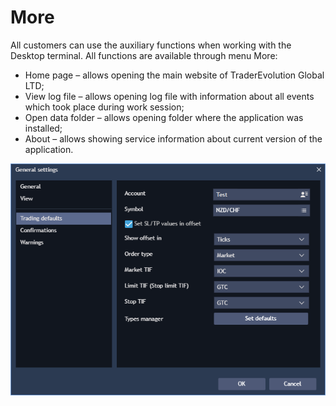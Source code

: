 # More

All customers can use the auxiliary functions when working with the Desktop terminal. All functions are available through menu More:

* Home page – allows opening the main website of TraderEvolution Global LTD;
* View log file – allows opening log file with information about all events which took place during work session;
* Open data folder – allows opening folder where the application was installed; 
* About – allows showing service information about current version of the application.

![](../../.gitbook/assets/screenshot_3%20%281%29.png)




